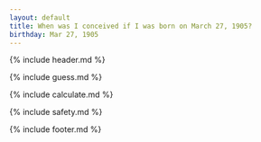 ```yaml
---
layout: default
title: When was I conceived if I was born on March 27, 1905?
birthday: Mar 27, 1905
---
```


{% include header.md %}

{% include guess.md %}

{% include calculate.md %}

{% include safety.md %}

{% include footer.md %}



